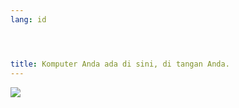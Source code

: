 ```yaml
---
lang: id




title: Komputer Anda ada di sini, di tangan Anda.
---
```


<img src="Images/earth.png" />




